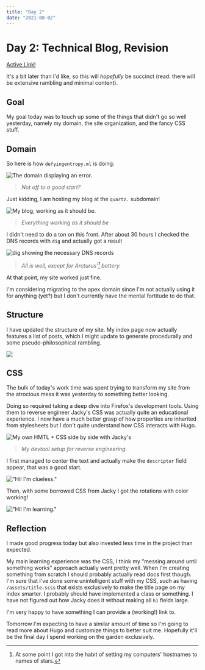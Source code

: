 ```yaml
---
title: "Day 2"
date: "2021-08-02"
---
```


# Day 2: Technical Blog, Revision

[Active Link!](quartz.defyingentropy.ml)

It's a bit later than I'd like, so this will *hopefully* be succinct (read: there will be extensive rambling and minimal content).

## Goal

My goal today was to touch up some of the things that didn't go so well yesterday, namely my domain, the site organization, and the fancy CSS stuff.

## Domain

So here is how `defyingentropy.ml` is doing:

![The domain displaying an error.](projects/images/Pasted%20image%2020210802220502.png)
> *Not off to a good start?*

Just kidding, I am hosting my blog at the `quartz.` subdomain!

![My blog, working as it should be.](projects/images/Pasted%20image%2020210802220529.png)
> *Everything working as it should be*

I didn't need to do a ton on this front. After about 30 hours I checked the DNS records with `dig` and actually got a result

![dig showing the necessary DNS records](projects/images/Pasted%20image%2020210802223153.png)
> *All is well, except for  Arcturus'[^star] battery.*

At that point, my site worked just fine.

I'm considering migrating to the apex domain since I'm not actually using it for anything (yet?) but I don't currently have the mental fortitude to do that.

## Structure

I have updated the structure of my site. My index page now actually features a list of posts, which I might update to generate procedurally and some pseudo-philosophical rambling. 

![](projects/images/Pasted%20image%2020210802223745.png)

## CSS

The bulk of today's work time was spent trying to transform my site from the atrocious mess it was yesterday to something better looking. 

Doing so required taking a deep dive into Firefox's development tools. Using them to reverse engineer Jacky's CSS was actually quite an educational experience. I now have a much better grasp of how properties are inherited from stylesheets but I don't quite understand how CSS interacts with Hugo.

![My own HMTL + CSS side by side with Jacky's](projects/images/Pasted%20image%2020210802213227.png)
> *My devtool setup for reverse engineering.*

I first managed to center the text and actually make the `descriptor` field appear, that was a good start.

!["Hi! I'm clueless."](projects/images/Pasted%20image%2020210802215523.png)

Then, with some borrowed CSS from Jacky I got the rotations with color working!

!["Hi! I'm learning."](projects/images/Pasted%20image%2020210802215556.png)

## Reflection

I made good progress today but also invested less time in the project than expected. 

My main learning experience was the CSS, I think my "messing around until something works" approach actually went pretty well. When I'm creating something from scratch I should probably actually read docs first though. I'm sure that I've done some unintelligent stuff with my CSS, such as having `/assets/title.scss` that exists exclusively to make the title page on my index smarter. I probably should have implemented a class or something. I have not figured out how Jacky does it without making all `h1` fields large.

I'm very happy to have something I can provide a (working!) link to.

Tomorrow I'm expecting to have a similar amount of time so I'm going to read more about Hugo and customize things to better suit me. Hopefully it'll be the final day I spend working on the garden exclusively.

[^star]:At some point I got into the habit of setting my computers' hostnames to  names of stars. 